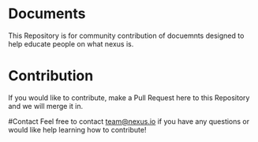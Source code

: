 # Documents
This Repository is for community contribution of docuemnts designed to help educate people on what nexus is.

# Contribution
If you would like to contribute, make a Pull Request here to this Repository and we will merge it in.

#Contact
Feel free to contact team@nexus.io if you have any questions or would like help learning how to contribute!
